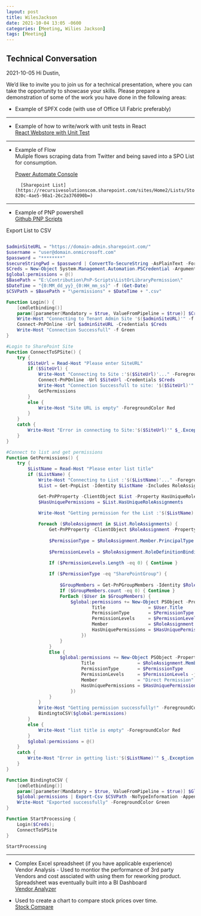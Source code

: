 ```yaml
---
layout: post
title: WilesJackson
date: 2021-10-04 13:05 -0600
categories: [Meeting, Wilies Jackson]
tags: [Meeting]
---
```


## Technical Conversation 
2021-10-05
Hi Dustin, 

We’d like to invite you to join us for a technical presentation, where you can take the opportunity to showcase your skills.
Please prepare a demonstration of some of the work you have done in the following areas:

* Example of SPFX code (with use of Office UI Fabric preferably)  
___
* Example of how to write/work with unit tests in React  
    [React Webstore with Unit Test](github)
___
* Example of Flow  
Muliple flows scraping data from Twitter and being saved into a SPO List for consumption.

    [Power Automate Console](https://canada.flow.microsoft.com/manage/environments/Default-5d1c3481-1d6b-47ba-91c8-9b33eb1a3687/flows)

        [Sharepoint List](https://recursivesolutionscom.sharepoint.com/sites/Home2/Lists/StonkTalk/Allitemsg.aspx#InplviewHashb3790f65-820c-4ae5-98a1-26c2a376090b=)

___
* Example of PNP powershell  
    [Github PNP Scripts](https://github.com/DustinPetersen/SharePointOnline-ScriptSamples)

Export List to CSV
``` Powershell

$adminSiteURL = "https://domain-admin.sharepoint.com/"
$username = "user@domain.onmicrosoft.com"
$password = "********"
$secureStringPwd = $password | ConvertTo-SecureString -AsPlainText -Force 
$Creds = New-Object System.Management.Automation.PSCredential -ArgumentList $username, $secureStringPwd
$global:permissions = @()
$BasePath = "E:\Contribution\PnP-Scripts\ListOrLibraryPermission\"
$DateTime = "{0:MM_dd_yy}_{0:HH_mm_ss}" -f (Get-Date)
$CSVPath = $BasePath + "\permissions" + $DateTime + ".csv"

Function Login() {
    [cmdletbinding()]
    param([parameter(Mandatory = $true, ValueFromPipeline = $true)] $Creds)     
    Write-Host "Connecting to Tenant Admin Site '$($adminSiteURL)'" -f Yellow 
    Connect-PnPOnline -Url $adminSiteURL -Credentials $Creds
    Write-Host "Connection Successfull" -f Green 
}

#Login to SharePoint Site
Function ConnectToSPSite() {
    try {
        $SiteUrl = Read-Host "Please enter SiteURL"
        if ($SiteUrl) {
            Write-Host "Connecting to Site :'$($SiteUrl)'..." -ForegroundColor Yellow  
            Connect-PnPOnline -Url $SiteUrl -Credentials $Creds
            Write-Host "Connection Successfull to site: '$($SiteUrl)'" -ForegroundColor Green              
            GetPermissions
        }
        else {
            Write-Host "Site URL is empty" -ForegroundColor Red
        }
    }
    catch {
        Write-Host "Error in connecting to Site:'$($SiteUrl)'" $_.Exception.Message -ForegroundColor Red               
    } 
}

#Connect to list and get permissions
Function GetPermissions() {
    try {
        $ListName = Read-Host "Please enter list title"
        if ($ListName) {
            Write-Host "Connecting to List :'$($ListName)'..." -ForegroundColor Yellow  
            $List = Get-PnpList -Identity $ListName -Includes RoleAssignments

            Get-PnPProperty -ClientObject $List -Property HasUniqueRoleAssignments, RoleAssignments      
            $HasUniquePermissions = $List.HasUniqueRoleAssignments
            
            Write-Host "Getting permission for the List :'$($ListName)'..." -ForegroundColor Yellow  

            Foreach ($RoleAssignment in $List.RoleAssignments) {                
                Get-PnPProperty -ClientObject $RoleAssignment -Property RoleDefinitionBindings, Member
                  
                $PermissionType = $RoleAssignment.Member.PrincipalType
                     
                $PermissionLevels = $RoleAssignment.RoleDefinitionBindings | Select -ExpandProperty Name
                
                If ($PermissionLevels.Length -eq 0) { Continue } 

                If ($PermissionType -eq "SharePointGroup") {
                    
                    $GroupMembers = Get-PnPGroupMembers -Identity $RoleAssignment.Member.LoginName                                  
                    If ($GroupMembers.count -eq 0) { Continue }
                    ForEach ($User in $GroupMembers) {
                        $global:permissions += New-Object PSObject -Property ([ordered]@{
                                Title                = $User.Title 
                                PermissionType       = $PermissionType
                                PermissionLevels     = $PermissionLevels -join ","
                                Member               = $RoleAssignment.Member.Title     
                                HasUniquePermissions = $HasUniquePermissions                                     
                            })  
                    }
                }                        
                Else {                                        
                    $global:permissions += New-Object PSObject -Property ([ordered]@{
                            Title                = $RoleAssignment.Member.Title 
                            PermissionType       = $PermissionType
                            PermissionLevels     = $PermissionLevels -join ","
                            Member               = "Direct Permission"      
                            HasUniquePermissions = $HasUniquePermissions                             
                        })  
                }                            
            }   
            Write-Host "Getting permission successfully!" -ForegroundColor Green                         
            BindingtoCSV($global:permissions)
        }
        else {
            Write-Host "list title is empty" -ForegroundColor Red
        }
        $global:permissions = @()
    }
    catch {
        Write-Host "Error in getting list:'$($ListName)'" $_.Exception.Message -ForegroundColor Red               
    } 
}

Function BindingtoCSV {
    [cmdletbinding()]
    param([parameter(Mandatory = $true, ValueFromPipeline = $true)] $Global)   
    $global:permissions | Export-Csv $CSVPath -NoTypeInformation -Append
    Write-Host "Exported successfully" -ForegroundColor Green
}

Function StartProcessing {
    Login($Creds);   
    ConnectToSPSite 
}

StartProcessing
```    
    
___
* Complex Excel spreadsheet (if you have applicable experience)  
Vendor Analysis - Used to montior the performance of 3rd party Vendors and cost assciated with using them for reworking product.   
  Spreadsheet was eventually built into a BI Dashboard  
[Vendor Analyzer](https://recursivesolutionscom-my.sharepoint.com/personal/dustin_recursive-solutions_com/Documents/Sample%20Work/Excel/VendorAnalyzer.xlsx?d=wd3b03e8521ec42bea826244e51c069f5)

* Used to create a chart to compare stock prices over time.  
[Stock Compare](https://docs.google.com/spreadsheets/d/1fYug4Wmx8BeVnvivg4HqZdiYjtDR_Cqra162odf7Fro/edit#gid=1171718126)



